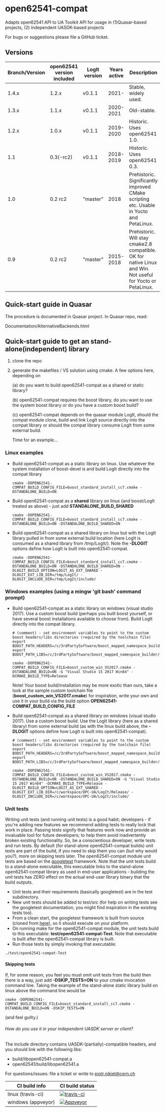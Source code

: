 # open62541-compat
Adapts open62541 API to UA Toolkit API for usage in (1)Quasar-based projects, (2) independent UASDK-based projects

For bugs or suggestions please file a GitHub ticket.

Versions
--------

| Branch/Version | open62541 version included | LogIt version | Years active | Description |
| -------------- | ----------------- | ------------- | --- | ----------- |
| 1.4.x          | 1.2.x             | v0.1.1        | 2021- | Stable, widely used. |
| 1.3.x          | 1.1.x             | v0.1.1        | 2020-2021 |Old-stable.          |
| 1.2.x          | 1.0.x             | v0.1.1        | 2019-2020 | Historic. Uses open62541 1.0. |
| 1.1            | 0.3(-rc2)         | v0.1.1        | 2018-2019 | Historic. Uses open62541 0.3. |
| 1.0            | 0.2 rc2           | "master"      | 2018      | Prehistoric. Significantly improved CMake scripting etc. Usable in Yocto and PetaLinux. |
| 0.9            | 0.2 rc2           | "master"      | 2015-2018 | Prehistoric. Will stay cmake2.8 compatible. OK for native Linux and Win. Not useful for Yocto or PetaLinux.  |




Quick-start guide in Quasar
---------------------------
The procedure is documented in Quasar project.
In Quasar repo, read:

Documentation/AlternativeBackends.html

Quick-start guide to get an stand-alone(independent) library
-----------------------------------------------------------
1. clone the repo

2. generate the makefiles / VS solution using cmake. A few options here, depending on

   (a) do you want to build open62541-compat as a shared or static library?

   (b) open62541-compat requires the boost library, do you want to use the system boost library or do you have a custom boost build?

   (c) open62541-compat depends on the quasar module LogIt, should the compat module clone, build and link LogIt source directly into
       the compat library or should the compat library consume LogIt from some external build.

   Time for an example...

### Linux examples
   - Build open62541-compat as a static library on linux. Use whatever the system installation of boost-devel is and build LogIt
     directly into the compat library
     ```
     cmake -DOPEN62541-COMPAT_BUILD_CONFIG_FILE=boost_standard_install_cc7.cmake -DSTANDALONE_BUILD=ON
     ```

   - Build open62541-compat as a **shared** library on linux (and boost/LogIt treated as above) - just add **STANDALONE_BUILD_SHARED**
     ```
     cmake -DOPEN62541-COMPAT_BUILD_CONFIG_FILE=boost_standard_install_cc7.cmake -DSTANDALONE_BUILD=ON -DSTANDALONE_BUILD_SHARED=ON
     ```

   - Build open62541-compat as a shared library on linux but with the LogIt library pulled in from some external build location (here LogIt is consumed as a shared library from /tmp/LogIt/). Note the **-DLOGIT** options define how LogIt is built into open62541-compat.
     ```
     cmake -DOPEN62541-COMPAT_BUILD_CONFIG_FILE=boost_standard_install_cc7.cmake -DSTANDALONE_BUILD=ON -DSTANDALONE_BUILD_SHARED=ON -DLOGIT_BUILD_OPTION=LOGIT_AS_EXT_SHARED -DLOGIT_EXT_LIB_DIR=/tmp/LogIt/ -DLOGIT_INCLUDE_DIR=/tmp/LogIt/include/
     ```
### Windows examples (using a mingw 'git bash' command prompt)
   - Build open62541-compat as a static library on windows (visual studio 2017). Use a custom boost build (perhaps you built boost
     yourself, or have several boost installations available to choose from). Build LogIt directly into the compat library.
     ```
     # (comment) - set environment variables to point to the custom boost headers/libs directories (required by the toolchain file)
     export BOOST_PATH_HEADERS=/c/3rdPartySoftware/boost_mapped_namespace_builder/work/MAPPED_NAMESPACE_INSTALL/include/
     export BOOST_PATH_LIBS=/c/3rdPartySoftware/boost_mapped_namespace_builder/work/MAPPED_NAMESPACE_INSTALL/lib/

     cmake -DOPEN62541-COMPAT_BUILD_CONFIG_FILE=boost_custom_win_VS2017.cmake -DSTANDALONE_BUILD=ON -G "Visual Studio 15 2017 Win64" -DCMAKE_BUILD_TYPE=Release
     ```
     Note! Your boost build/installation may be more exotic than ours, take a look at the sample custom toolchain file (__boost_custom_win_VS2017.cmake__)
     for inspiration, write your own and use it in your build via the build option **OPEN62541-COMPAT_BUILD_CONFIG_FILE**

   - Build open62541-compat as a shared library on windows (visual studio 2017). Use a custom boost build. Use the LogIt library (here as a shared library) from some external build (as with the linux build above, the **-DLOGIT** options define how LogIt is built into open62541-compat).
     ```
     # (comment) - set environment variables to point to the custom boost headers/libs directories (required by the toolchain file)
     export BOOST_PATH_HEADERS=/c/3rdPartySoftware/boost_mapped_namespace_builder/work/MAPPED_NAMESPACE_INSTALL/include/
     export BOOST_PATH_LIBS=/c/3rdPartySoftware/boost_mapped_namespace_builder/work/MAPPED_NAMESPACE_INSTALL/lib/

     cmake -DOPEN62541-COMPAT_BUILD_CONFIG_FILE=boost_custom_win_VS2017.cmake -DSTANDALONE_BUILD=ON -DSTANDALONE_BUILD_SHARED=ON -G "Visual Studio 15 2017 Win64" -DCMAKE_BUILD_TYPE=Release -DLOGIT_BUILD_OPTION=LOGIT_AS_EXT_SHARED -DLOGIT_EXT_LIB_DIR=/c/workspace/OPC-UA/LogIt/Release/ -DLOGIT_INCLUDE_DIR=/c/workspace/OPC-UA/LogIt/include/
     ```

### Unit tests
Writing unit tests (and running unit tests) is a good habit; developers - if you're adding new features we recommend adding tests to really lock that work in place. Passing tests signify that features work now and provide an invaluable tool for future developers; to help them avoid inadvertently broken existing functionality. So, be a conscientious developer, write tests and run tests. By default (for stand-alone open62541-compat builds) unit tests are part of the build, if you need to skip them you can (but why would you?), more on skipping tests later. The open62541-compat module unit tests are based on the [googletest](https://github.com/google/googletest) framework. Note that the unit tests build to a stand-alone executable, this executable links to the stand-alone open62541-compat library as used in end-user applications - building the unit tests has ZERO effect on the actual end-user library binary that the build outputs.
* Unit tests and their requirements (basically googletest) are in the test subdirectory.
* New unit tests should be added to test/src (for help on writing tests see the googletest documentation, you might find inspiration in the existing tests too).
* From a clean start, the googletest framework is built from source (cloned from [here](https://github.com/google/googletest)), so it should execute on your platform.
* On running make for the open62541-compat module, the unit tests build to this executable: __test/open62541-compat-Test__. Note that executable is built after the open62541-compat library is built.
* Run those tests by simply invoking that executable:
```
./test/open62541-compat-Test
```

#### Skipping tests
If, for some reason, you feel you must omit unit tests from the build then there is a way, just add __-DSKIP_TESTS=ON__ to your cmake invocation command line. Taking the example of the stand-alone static library build on linux above the command line would be
```
cmake -DOPEN62541-COMPAT_BUILD_CONFIG_FILE=boost_standard_install_cc7.cmake -DSTANDALONE_BUILD=ON -DSKIP_TESTS=ON
```
(and feel guilty.)

###### How do you use it in your independent UASDK server or client? ######

The include directory contains UASDK-(partially)-compatible headers, and you should link with the following libs:
* build/libopen62541-compat.a
* open62541/build/libopen62541.a

For questions/issues: file a ticket or write to piotr.nikiel@cern.ch

CI build info | CI build status
------------ | -------------
linux (travis-ci) | [![travis-ci](https://travis-ci.org/quasar-team/open62541-compat.svg?branch=master)](https://travis-ci.org/quasar-team/open62541-compat?branch=master)
windows (appveyor) |  [![Appveyor](https://ci.appveyor.com/api/projects/status/etdf9t9wkkeb7jpi/branch/master?svg=true)](https://ci.appveyor.com/project/ben-farnham/open62541-compat/branch/master)

